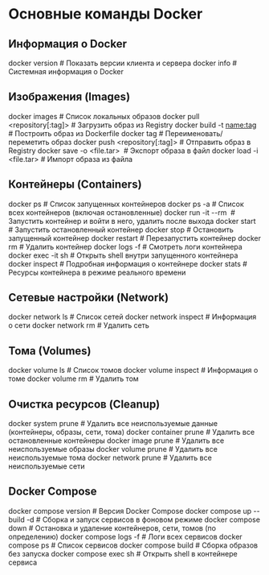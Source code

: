 # Основные команды Docker

## Информация о Docker
docker version                        # Показать версии клиента и сервера
docker info                           # Системная информация о Docker

## Изображения (Images)
docker images                         # Список локальных образов
docker pull <repository[:tag]>        # Загрузить образ из Registry
docker build -t <name:tag> <path>     # Построить образ из Dockerfile
docker tag <source> <target>          # Переименовать/переметить образ
docker push <repository[:tag]>        # Отправить образ в Registry
docker save -o <file.tar> <image>     # Экспорт образа в файл
docker load -i <file.tar>             # Импорт образа из файла

## Контейнеры (Containers)
docker ps                              # Список запущенных контейнеров
docker ps -a                           # Список всех контейнеров (включая остановленные)
docker run -it --rm <image> <cmd>      # Запустить контейнер и войти в него, удалить после выхода
docker start <container>               # Запустить остановленный контейнер
docker stop <container>                # Остановить запущенный контейнер
docker restart <container>             # Перезапустить контейнер
docker rm <container>                  # Удалить контейнер
docker logs -f <container>             # Смотреть логи контейнера
docker exec -it <container> sh         # Открыть shell внутри запущенного контейнера
docker inspect <container>             # Подробная информация о контейнере
docker stats <container>               # Ресурсы контейнера в режиме реального времени

## Сетевые настройки (Network)
docker network ls                     # Список сетей
docker network inspect <network>      # Информация о сети
docker network rm <network>           # Удалить сеть

## Томa (Volumes)
docker volume ls                      # Список томов
docker volume inspect <volume>       # Информация о томе
docker volume rm <volume>            # Удалить том

## Очистка ресурсов (Cleanup)
docker system prune                  # Удалить все неиспользуемые данные (контейнеры, образы, сети, тома)
docker container prune               # Удалить все остановленные контейнеры
docker image prune                   # Удалить все неиспользуемые образы
docker volume prune                  # Удалить все неиспользуемые тома
docker network prune                 # Удалить все неиспользуемые сети

## Docker Compose
docker compose version               # Версия Docker Compose
docker compose up --build -d         # Сборка и запуск сервисов в фоновом режиме
docker compose down                  # Остановка и удаление контейнеров, сети, томов (по определению)
docker compose logs -f               # Логи всех сервисов
docker compose ps                    # Список сервисов
docker compose build                 # Сборка образов без запуска
docker compose exec <service> sh     # Открыть shell в контейнере сервиса

